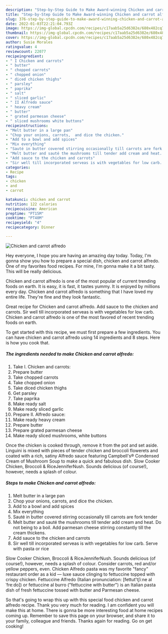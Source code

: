 ```yaml
---
description: "Step-by-Step Guide to Make Award-winning Chicken and carrot alfredo"
title: "Step-by-Step Guide to Make Award-winning Chicken and carrot alfredo"
slug: 376-step-by-step-guide-to-make-award-winning-chicken-and-carrot-alfredo
date: 2022-01-03T22:21:04.793Z
image: https://img-global.cpcdn.com/recipes/c17aab5a25d6382e/680x482cq70/chicken-and-carrot-alfredo-recipe-main-photo.jpg
thumbnail: https://img-global.cpcdn.com/recipes/c17aab5a25d6382e/680x482cq70/chicken-and-carrot-alfredo-recipe-main-photo.jpg
cover: https://img-global.cpcdn.com/recipes/c17aab5a25d6382e/680x482cq70/chicken-and-carrot-alfredo-recipe-main-photo.jpg
author: Susie Morales
ratingvalue: 4
reviewcount: 22077
recipeingredient:
- " I Chicken and carrots"
- " butter"
- " chopped carrots"
- " chopped onion"
- " diced chicken thighs"
- " parsley"
- " paprika"
- " salt"
- " sliced garlic"
- " II Alfredo sauce"
- " heavy cream"
- " butter"
- " grated parmesan cheese"
- " sliced mushrooms white buttons"
recipeinstructions:
- "Melt butter in a large pan"
- "Chop your onions, carrots,  and dice the chicken."
- "Add to a bowl and add spices"
- "Mix everything"
- "Sauté in butter covered stirring occasionally till carrots are fork  tender"
- "Melt butter and sauté the mushrooms till tender add cream and heat. Do not being to a boil. Add parmesan cheese stirring constantly till the cream thickens."
- "Add sauce to the chicken and carrots"
- "Sir well till incorporated serveas is with vegetables for low carb. Serve with pasta or rice"
categories:
- Recipe
tags:
- chicken
- and
- carrot

katakunci: chicken and carrot 
nutrition: 122 calories
recipecuisine: American
preptime: "PT15M"
cooktime: "PT40M"
recipeyield: "4"
recipecategory: Dinner

---
```



![Chicken and carrot alfredo](https://img-global.cpcdn.com/recipes/c17aab5a25d6382e/680x482cq70/chicken-and-carrot-alfredo-recipe-main-photo.jpg)

Hey everyone, I hope you are having an amazing day today. Today, I'm gonna show you how to prepare a special dish, chicken and carrot alfredo. One of my favorites food recipes. For mine, I'm gonna make it a bit tasty. This will be really delicious.

Chicken and carrot alfredo is one of the most popular of current trending foods on earth. It is easy, it is fast, it tastes yummy. It is enjoyed by millions every day. Chicken and carrot alfredo is something that I have loved my entire life. They're fine and they look fantastic.

Great recipe for Chicken and carrot alfredo. Add sauce to the chicken and carrots. Sir well till incorporated serveas is with vegetables for low carb. Chicken and carrot alfredo is one of the most favored of recent trending foods on earth.


To get started with this recipe, we must first prepare a few ingredients. You can have chicken and carrot alfredo using 14 ingredients and 8 steps. Here is how you cook that.

<!--inarticleads1-->

##### The ingredients needed to make Chicken and carrot alfredo:

1. Take  I. Chicken and carrots:
1. Prepare  butter
1. Take  chopped carrots
1. Take  chopped onion
1. Take  diced chicken thighs
1. Get  parsley
1. Take  paprika
1. Make ready  salt
1. Make ready  sliced garlic
1. Prepare  II. Alfredo sauce:
1. Make ready  heavy cream
1. Prepare  butter
1. Prepare  grated parmesan cheese
1. Make ready  sliced mushrooms, white buttons


Once the chicken is cooked through, remove it from the pot and set aside. Linguini is mixed with pieces of tender chicken and broccoli flowerets and coated with a rich, satiny Alfredo sauce featuring Campbell&#39;s® Condensed Cream of Mushroom Soup to make a quick and fabulous dish. Slow Cooker Chicken, Broccoli &amp; RiceJenniferNush. Sounds delicious (of course!), however, needs a splash of colour. 

<!--inarticleads2-->

##### Steps to make Chicken and carrot alfredo:

1. Melt butter in a large pan
1. Chop your onions, carrots,  and dice the chicken.
1. Add to a bowl and add spices
1. Mix everything
1. Sauté in butter covered stirring occasionally till carrots are fork  tender
1. Melt butter and sauté the mushrooms till tender add cream and heat. Do not being to a boil. Add parmesan cheese stirring constantly till the cream thickens.
1. Add sauce to the chicken and carrots
1. Sir well till incorporated serveas is with vegetables for low carb. Serve with pasta or rice


Slow Cooker Chicken, Broccoli &amp; RiceJenniferNush. Sounds delicious (of course!), however, needs a splash of colour. Consider carrots, red and/or yellow peppers, even. Chicken Alfredo pasta was my favorite &#34;fancy&#34; restaurant order as a kid — luxe sauce clinging to fettuccine topped with crispy chicken. Fettuccine Alfredo (Italian pronunciation: [fettut&#39;tʃiːne alˈfreːdo]) or fettuccine al burro (&#34;fettuccine with butter&#34;) is an Italian pasta dish of fresh fettuccine tossed with butter and Parmesan cheese. 

So that's going to wrap this up with this special food chicken and carrot alfredo recipe. Thank you very much for reading. I am confident you will make this at home. There is gonna be more interesting food at home recipes coming up. Remember to save this page on your browser, and share it to your family, colleague and friends. Thanks again for reading. Go on get cooking!
